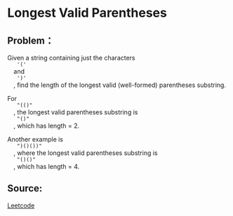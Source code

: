 # Longest Valid Parentheses

## Problem：

<div class="question-content">
 <p>
 </p>
 <p>
  Given a string containing just the characters
  <code>
   '('
  </code>
  and
  <code>
   ')'
  </code>
  , find the length of the longest valid (well-formed) parentheses substring.
 </p>
 <p>
  For
  <code>
   "(()"
  </code>
  , the longest valid parentheses substring is
  <code>
   "()"
  </code>
  , which has length = 2.
 </p>
 <p>
  Another example is
  <code>
   ")()())"
  </code>
  , where the longest valid parentheses substring is
  <code>
   "()()"
  </code>
  , which has length = 4.
 </p>
</div>


## Source:
[Leetcode](https://leetcode.com/problems/longest-valid-parentheses/)
